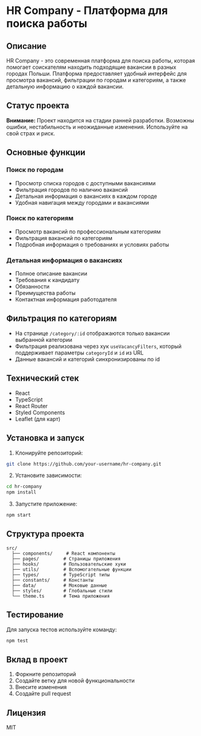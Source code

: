 # HR Company - Платформа для поиска работы

## Описание
HR Company - это современная платформа для поиска работы, которая помогает соискателям находить подходящие вакансии в разных городах Польши. Платформа предоставляет удобный интерфейс для просмотра вакансий, фильтрации по городам и категориям, а также детальную информацию о каждой вакансии.

## Статус проекта
**Внимание:** Проект находится на стадии ранней разработки. Возможны ошибки, нестабильность и неожиданные изменения. Используйте на свой страх и риск.

## Основные функции

### Поиск по городам
- Просмотр списка городов с доступными вакансиями
- Фильтрация городов по наличию вакансий
- Детальная информация о вакансиях в каждом городе
- Удобная навигация между городами и вакансиями

### Поиск по категориям
- Просмотр вакансий по профессиональным категориям
- Фильтрация вакансий по категориям
- Подробная информация о требованиях и условиях работы

### Детальная информация о вакансиях
- Полное описание вакансии
- Требования к кандидату
- Обязанности
- Преимущества работы
- Контактная информация работодателя

## Фильтрация по категориям
- На странице `/category/:id` отображаются только вакансии выбранной категории
- Фильтрация реализована через хук `useVacancyFilters`, который поддерживает параметры `categoryId` и `id` из URL
- Данные вакансий и категорий синхронизированы по id

## Технический стек
- React
- TypeScript
- React Router
- Styled Components
- Leaflet (для карт)

## Установка и запуск

1. Клонируйте репозиторий:
```bash
git clone https://github.com/your-username/hr-company.git
```

2. Установите зависимости:
```bash
cd hr-company
npm install
```

3. Запустите приложение:
```bash
npm start
```

## Структура проекта
```
src/
  ├── components/     # React компоненты
  ├── pages/         # Страницы приложения
  ├── hooks/         # Пользовательские хуки
  ├── utils/         # Вспомогательные функции
  ├── types/         # TypeScript типы
  ├── constants/     # Константы
  ├── data/          # Моковые данные
  ├── styles/        # Глобальные стили
  └── theme.ts       # Тема приложения
```

## Тестирование
Для запуска тестов используйте команду:
```bash
npm test
```

## Вклад в проект
1. Форкните репозиторий
2. Создайте ветку для новой функциональности
3. Внесите изменения
4. Создайте pull request

## Лицензия
MIT
